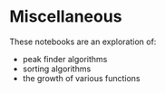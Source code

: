 # Miscellaneous

These notebooks are an exploration of:

- peak finder algorithms
- sorting algorithms
- the growth of various functions
